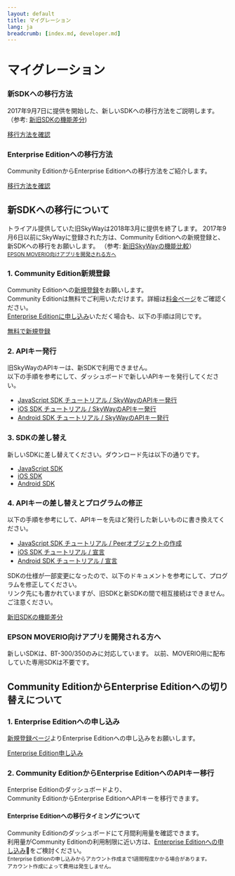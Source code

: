 ```yaml
---
layout: default
title: マイグレーション
lang: ja
breadcrumb: [index.md, developer.md]
---
```


# マイグレーション

<div id="accordion" role="tablist">
  <!-- controller -->
  <div class="row row-for-slim-card">
    <div class="col-lg-6">
      <div class="card">
        <div class="card-body" role="tab" id="headingOne">
          <h3 class="card-title"><span>新SDKへの</span><wbr><span>移行方法</span></h3>
          <p class="card-text">
            2017年9月7日に提供を開始した、新しいSDKへの移行方法をご説明します。
            （参考: <a href="https://github.com/nttcom/skyway-sdk-migration-docs" target="_blank">新旧SDKの機能差分</a>)
          </p>
          <a class="btn btn-outline-primary collapsed" data-toggle="collapse" href="#toECLWebRTC" aria-expanded="true" aria-controls="toECLWebRTC">
            移行方法を確認
          </a>
        </div>
      </div>
    </div>
    <div class="col-lg-6">
      <div class="card">
        <div class="card-body" role="tab" id="headingTwo">
          <h3 class="card-title"><span>Enterprise Edition</span><wbr><span>への</span><wbr><span>移行方法</span></h3>
          <p class="card-text">Community EditionからEnterprise Editionへの移行方法をご紹介します。</p>
          <a class="btn btn-outline-primary collapsed" data-toggle="collapse" href="#toEnterprise" aria-expanded="false" aria-controls="toEnterprise">
            移行方法を確認
          </a>
        </div>
      </div>
    </div>
  </div>

  <!-- content -->
  <div class="card card-borderless">
    <div id="toECLWebRTC" class="collapse" role="tabpanel" aria-labelledby="headingOne" data-parent="#accordion">
      <div class="card-body">
        <h2>新SDKヘの移行について</h2>
        <p>
          トライアル提供していた旧SkyWayは2018年3月に提供を終了します。
          2017年9月6日以前にSkyWayに登録された方は、Community Editionへの新規登録と、新SDKへの移行をお願いします。
          （参考: <a href="https://support.skyway.io/hc/ja/articles/115012186787" target="_blank">新旧SkyWayの機能比較</a>）<br>
          <small class="text-muted"><a href="#moverio">EPSON MOVERIO向けアプリを開発される方へ</a></small>
        </p>
        <h3>1. Community Edition新規登録</h3>
        <p>
          Community Editionヘの<a href="./signup.html">新規登録</a>をお願いします。<br>
          Community Editionは無料でご利用いただけます。詳細は<a href="./pricing.html">料金ページ</a>をご確認ください。<br>
          <a href="./contactus.html">Enterprise Editionに申し込み</a>いただく場合も、以下の手順は同じです。
        </p>
        <p>
          <a href="./signup.html" class="btn btn-outline-primary">無料で新規登録</a>
        </p>
        <h3>2. APIキー発行</h3>
        <p>
          旧SkyWayのAPIキーは、新SDKで利用できません。<br>
          以下の手順を参考にして、ダッシュボードで新しいAPIキーを発行してください。
        </p>
        <ul>
          <li><a href="./js-tutorial.html#skywayのapiキー発行">JavaScript SDK チュートリアル / SkyWayのAPIキー発行</a></li>
          <li><a href="./ios-tutorial.html#skywayのapiキー発行">iOS SDK チュートリアル / SkyWayのAPIキー発行</a></li>
          <li><a href="./android-tutorial.html#skywayのapiキー発行">Android SDK チュートリアル / SkyWayのAPIキー発行</a></li>
        </ul>
        <h3 id="3-SDK差し替え">3. SDKの差し替え</h3>
        <p>
          新しいSDKに差し替えてください。ダウンロード先は以下の通りです。
        </p>
        <ul>
          <li><a href="./js-sdk.html#sdkdownload">JavaScript SDK</a></li>
          <li><a href="./ios-sdk.html#sdkdownload">iOS SDK</a></li>
          <li><a href="./android-sdk.html#sdkdownload">Android SDK</a></li>
        </ul>
        <h3 id="4-APIキー差し替え">4. APIキーの差し替えとプログラムの修正</h3>
        <p>
          以下の手順を参考にして、APIキーを先ほど発行した新しいものに書き換えてください。
        </p>
        <ul>
          <li><a href="./js-tutorial.html#peerオブジェクトの作成">JavaScript SDK チュートリアル / Peerオブジェクトの作成</a></li>
          <li><a href="./ios-tutorial.html#宣言">iOS SDK チュートリアル / 宣言</a></li>
          <li><a href="./android-tutorial.html#宣言">Android SDK チュートリアル / 宣言</a></li>
        </ul>
        <p>
          SDKの仕様が一部変更になったので、以下のドキュメントを参考にして、プログラムを修正してください。<br>
          リンク先にも書かれていますが、旧SDKと新SDKの間で相互接続はできません。ご注意ください。
        </p>
        <p>
          <a href="https://github.com/nttcom/skyway-sdk-migration-docs" target="_blank" class="btn btn-outline-primary">新旧SDKの機能差分</a>
        </p>
        <h3 id="moverio">EPSON MOVERIO向けアプリを開発される方へ</h3>
        <p>
          新しいSDKは、BT-300/350のみに対応しています。
          以前、MOVERIO用に配布していた専用SDKは不要です。
        </p>
      </div>
    </div>
  </div>
  <div class="card card-borderless">
    <div id="toEnterprise" class="collapse" role="tabpanel" aria-labelledby="headingTwo" data-parent="#accordion">
      <div class="card-body">
        <h2>Community EditionからEnterprise Editionへの切り替えについて</h2>
        <h3>1. Enterprise Editionへの申し込み</h3>
        <p><a href="./contactus.html">新規登録ページ</a>よりEnterprise Editionへの申し込みをお願いします。</p>
        <a href="./contactus.html" class="btn btn-primary">Enterprise Edition申し込み</a>
        <h3>2. Community EditionからEnterprise EditionへのAPIキー移行</h3>
        <p>
          Enterprise Editionのダッシュボードより、<br>
          Community EditionからEnterprise EditionへAPIキーを移行できます。
        </p>
        <h4>Enterprise Editionへの移行タイミングについて</h4>
        <p>
          Community Editionのダッシュボードにて月間利用量を確認できます。<br>
          利用量がCommunity Editionの利用制限に近い方は、<a href="./contactus.html">Enterprise Editionへの申し込み</a>をご検討ください。<br>
          <small class="text-muted">
            Enterprise Editionの申し込みからアカウント作成まで1週間程度かかる場合があります。<br>
            アカウント作成によって費用は発生しません。
          </small>
        </p>
      </div>
    </div>
  </div>
</div>
